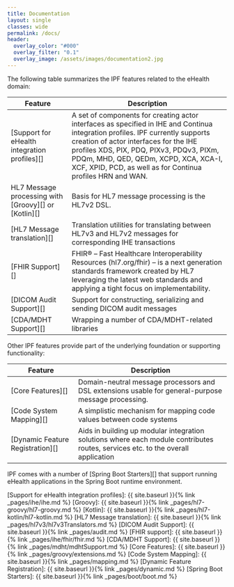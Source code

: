 ```yaml
---
title: Documentation
layout: single
classes: wide
permalink: /docs/
header:
  overlay_color: "#000"
  overlay_filter: "0.1"
  overlay_image: /assets/images/documentation2.jpg
---
```


The following table summarizes the IPF features related to the eHealth domain:

| Feature                                              | Description                                                  |
| ---------------------------------------------------- | ------------------------------------------------------------ |
| [Support for eHealth integration profiles][]         | A set of components for creating actor interfaces as specified in IHE and Continua integration profiles. IPF currently supports creation of actor interfaces for the IHE profiles XDS, PIX, PDQ, PIXv3, PDQv3, PIXm, PDQm, MHD, QED, QEDm, XCPD, XCA, XCA-I, XCF, XPID, PCD, as well as for Continua profiles HRN and WAN. |
| HL7 Message processing with [Groovy][] or [Kotlin][] | Basis for HL7 message processing is the HL7v2 DSL.           |
| [HL7 Message translation][]                          | Translation utilities for translating between HL7v3 and HL7v2 messages for corresponding IHE transactions |
| [FHIR Support][]                                     | FHIR® – Fast Healthcare Interoperability Resources (hl7.org/fhir) – is a next generation standards framework created by HL7 leveraging the latest web standards and applying a tight focus on implementability. |
| [DICOM Audit Support][]                              | Support for constructing, serializing and sending DICOM audit messages |
| [CDA/MDHT Support][]                                 | Wrapping a number of CDA/MDHT-related libraries                   |


Other IPF features provide part of the underlying foundation or supporting functionality:

| Feature                          | Description                                                  |
| -------------------------------- | ------------------------------------------------------------ |
| [Core Features][]                | Domain-neutral message processors and DSL extensions usable for general-purpose message processing. |
| [Code System Mapping][]          | A simplistic mechanism for mapping code values between code systems |
| [Dynamic Feature Registration][] | Aids in building up modular integration solutions where each module contributes routes, services etc. to the overall application |


IPF comes with a number of [Spring Boot Starters][] that support running eHealth applications
in the Spring Boot runtime environment.


[Support for eHealth integration profiles]: {{ site.baseurl }}{% link _pages/ihe/ihe.md %}
[Groovy]: {{ site.baseurl }}{% link _pages/hl7-groovy/hl7-groovy.md %}
[Kotlin]: {{ site.baseurl }}{% link _pages/hl7-kotlin/hl7-kotlin.md %}
[HL7 Message translation]: {{ site.baseurl }}{% link _pages/hl7v3/hl7v3Translators.md %}
[DICOM Audit Support]: {{ site.baseurl }}{% link _pages/audit.md %}
[FHIR support]: {{ site.baseurl }}{% link _pages/ihe/fhir/fhir.md %}
[CDA/MDHT Support]: {{ site.baseurl }}{% link _pages/mdht/mdhtSupport.md %}
[Core Features]: {{ site.baseurl }}{% link _pages/groovy/extensions.md %}
[Code System Mapping]: {{ site.baseurl }}{% link _pages/mapping.md %}
[Dynamic Feature Registration]: {{ site.baseurl }}{% link _pages/dynamic.md %}
[Spring Boot Starters]: {{ site.baseurl }}{% link _pages/boot/boot.md %}